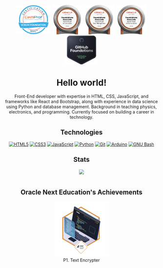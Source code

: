   <div align="center">
    <a href="https://www.credly.com/badges/863af360-311f-4c4e-a793-9ebe8c99e069/public_url"><img height="96" width="auto" src="https://raw.githubusercontent.com/juliopzsosa/juliopzsosa/refs/heads/main/efxf4ue29m0lffqj.png"></a>
    <a href="https://catalog-education.oracle.com/ords/certview/sharebadge?id=8AE1DD0EE0FB814387B1A97E5C1F8B8BEDE75A3A15616B0C4C23A8D67B1489C5"><img height="96" width="auto" src="https://raw.githubusercontent.com/juliopzsosa/juliopzsosa/refs/heads/main/4l5b78ar0zjte1a7.png"></a>
    <a href="https://catalog-education.oracle.com/ords/certview/sharebadge?id=1BB82D532A4148E4688565A548A7657B625A7AF3C1064C9D8859BADD403D8FE8"><img height="96" width="auto" src="https://raw.githubusercontent.com/juliopzsosa/juliopzsosa/refs/heads/main/5vy0n0qmsxclexu5.png"></a>
    <a href="https://catalog-education.oracle.com/ords/certview/sharebadge?id=A43495BDD6E8A914BA5DE2F2C88376246A3162F7F42A30A3B05DD98CAFFB0EB7"><img height="96" width="auto" src="https://raw.githubusercontent.com/juliopzsosa/juliopzsosa/refs/heads/main/qchg7suouwfzdx6d.png"></a>
    <a href="https://www.credly.com/badges/ab4cbf1c-ac8a-4579-a01a-e00b4736f338/public_url"><img height="96" width="auto" src="https://raw.githubusercontent.com/juliopzsosa/juliopzsosa/refs/heads/main/0vzmowj69sffy1cp.png"></a>
  </div>
  
  <h1 align="center">Hello world!</h1>

  <p align="center">Front-End developer with expertise in HTML, CSS, JavaScript, and frameworks like React and Bootstrap, along with experience in data science using Python and database management. Background in teaching physics, electronics, and programming. Currently focused on building a career in technology.</p>

  <div align="center">
    <h2>Technologies</h2>
    <div>
      <a href="#"><img height="32" width="32" src="https://cdn.simpleicons.org/html5" title="HTML5" alt="HTML5"></a>
      <a href="#"><img height="32" width="32" src="https://cdn.simpleicons.org/css3" title="CSS3" alt="CSS3"></a>
      <a href="#"><img height="32" width="32" src="https://cdn.simpleicons.org/javascript" title="JavaScript" alt="JavaScript"></a>
      <a href="#"><img height="32" width="32" src="https://cdn.simpleicons.org/python" title="Python" alt="Python"></a>
      <a href="#"><img height="32" width="32" src="https://cdn.simpleicons.org/git" title="Git" alt="Git"></a>
      <a href="#"><img height="32" width="32" src="https://cdn.simpleicons.org/arduino" title="Arduino" alt="Arduino"></a>
      <a href="#"><img height="32" width="32" src="https://cdn.simpleicons.org/gnubash" title="GNU Bash" alt="GNU Bash"></a>
    </div>
  </div>
  
   <div align="center">
    <h2>Stats</h2>
      <!-- <a href="#"><img height="192" align="center" src="https://github-readme-stats.vercel.app/api?username=juliopzsosa&show_icons=true&theme=github_dark" /></a> -->
      <a href="#"><img height="128" align="center" src="https://github-readme-stats.vercel.app/api/top-langs?username=juliopzsosa&theme=transparent&layout=compact&langs_count=8&hide_progress=true&card_heigth=240" /></a>
  </div>

  <br>
  
  <h2 align="center">Oracle Next Education's Achievements</h2>
  <div align="center">
    <figure>
      <a href="https://juliopzsosa.github.io/Ciphage/"><img height="180" width="180" src="https://raw.githubusercontent.com/juliopzsosa/juliopzsosa/main/cms_files_10224_1671210503Prancheta_3.png" title="Project 1. Text Encrypter" alt="P1. Text Encrypter"></a><br>
      <figcaption>P1. Text Encrypter</figcaption>
    </figure>
  </div>
  <br>
